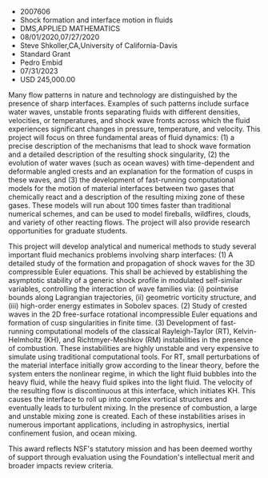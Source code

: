 
* 2007606
* Shock formation and interface motion in fluids
* DMS,APPLIED MATHEMATICS
* 08/01/2020,07/27/2020
* Steve Shkoller,CA,University of California-Davis
* Standard Grant
* Pedro Embid
* 07/31/2023
* USD 245,000.00

Many flow patterns in nature and technology are distinguished by the presence of
sharp interfaces. Examples of such patterns include surface water waves,
unstable fronts separating fluids with different densities, velocities, or
temperatures, and shock wave fronts across which the fluid experiences
significant changes in pressure, temperature, and velocity. This project will
focus on three fundamental areas of fluid dynamics: (1) a precise description of
the mechanisms that lead to shock wave formation and a detailed description of
the resulting shock singularity, (2) the evolution of water waves (such as ocean
waves) with time-dependent and deformable angled crests and an explanation for
the formation of cusps in these waves, and (3) the development of fast-running
computational models for the motion of material interfaces between two gases
that chemically react and a description of the resulting mixing zone of these
gases. These models will run about 100 times faster than traditional numerical
schemes, and can be used to model fireballs, wildfires, clouds, and variety of
other reacting flows. The project will also provide research opportunities for
graduate students.

This project will develop analytical and numerical methods to study several
important fluid mechanics problems involving sharp interfaces: (1) A detailed
study of the formation and propagation of shock waves for the 3D compressible
Euler equations. This shall be achieved by establishing the asymptotic stability
of a generic shock profile in modulated self-similar variables, controlling the
interaction of wave families via: (i) pointwise bounds along Lagrangian
trajectories, (ii) geometric vorticity structure, and (iii) high-order energy
estimates in Sobolev spaces. (2) Study of crested waves in the 2D free-surface
rotational incompressible Euler equations and formation of cusp singularities in
finite time. (3) Development of fast-running computational models of the
classical Rayleigh-Taylor (RT), Kelvin-Helmholtz (KH), and Richtmyer-Meshkov
(RM) instabilities in the presence of combustion. These instabilities are highly
unstable and very expensive to simulate using traditional computational tools.
For RT, small perturbations of the material interface initially grow according
to the linear theory, before the system enters the nonlinear regime, in which
the light fluid bubbles into the heavy fluid, while the heavy fluid spikes into
the light fluid. The velocity of the resulting flow is discontinuous at this
interface, which initiates KH. This causes the interface to roll up into complex
vortical structures and eventually leads to turbulent mixing. In the presence of
combustion, a large and unstable mixing zone is created. Each of these
instabilities arises in numerous important applications, including in
astrophysics, inertial confinement fusion, and ocean mixing.

This award reflects NSF's statutory mission and has been deemed worthy of
support through evaluation using the Foundation's intellectual merit and broader
impacts review criteria.
